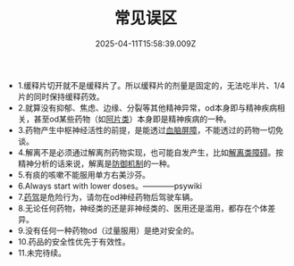 ﻿---
title: 常见误区
description: 
published: true
date: 2025-04-11T15:58:39.009Z
tags: 
editor: markdown
dateCreated: 2025-04-12T10:05:12.112Z
---

- 1.缓释片切开就不是缓释片了。所以缓释片的剂量是固定的，无法吃半片、1/4片的同时保持缓释药效。
- 2.就算没有抑郁、焦虑、边缘、分裂等其他精神异常，od本身即与精神疾病相关，甚至od某些药物（如[阿片类](https://en.wikipedia.org/wiki/Drug_overdose#Causes)）本身即是精神疾病的一种。
- 3.药物产生中枢神经活性的前提，是能透过[血脑屏障](https://en.wikipedia.org/wiki/Blood%E2%80%93brain_barrier)，不能透过的药物一切免谈。
- 4.解离不是必须通过解离剂药物实现，也可能自发产生，比如[解离类障碍](https://en.wikipedia.org/wiki/Dissociative_disorders)。按精神分析的话来说，解离是[防御机制](https://en.wikipedia.org/wiki/Defence_mechanism)的一种。
- 5.有痰的咳嗽不能服用单方右美沙芬。
- 6.Always start with lower doses。————psywiki
- 7.[药驾](https://en.wikipedia.org/wiki/Drug-impaired_driving)是危险行为，请勿在od神经药物后驾驶车辆。
- 8.无论任何药物，神经类的还是非神经类的、医用还是滥用，都存在个体差异。
- 9.没有任何一种药物od（过量服用）是绝对安全的。
- 10.药品的安全性优先于有效性。
- 11.未完待续。


